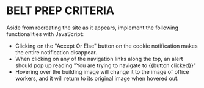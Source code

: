 # BELT PREP CRITERIA

Aside from recreating the site as it appears, implement the following functionalities with JavaScript:
* Clicking on the "Accept Or Else" button on the cookie notification makes the entire notification disappear.
* When clicking on any of the navigation links along the top, an alert should pop up reading "You are trying to navigate to {{button clicked}}"
* Hovering over the building image will change it to the image of office workers, and it will return to its original image when hovered out.